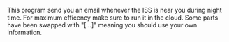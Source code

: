 This program send you an email whenever the ISS is near you during night time. For maximum efficency make sure to run it in the cloud. Some parts have been swapped with "[...]" meaning you should use your own information.
